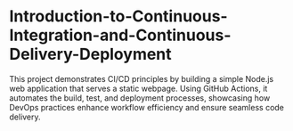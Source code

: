 # Introduction-to-Continuous-Integration-and-Continuous-Delivery-Deployment
This project demonstrates CI/CD principles by building a simple Node.js web application that serves a static webpage. Using GitHub Actions, it automates the build, test, and deployment processes, showcasing how DevOps practices enhance workflow efficiency and ensure seamless code delivery.
